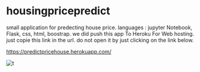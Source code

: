 # housingpricepredict
small application for predecting house price.
languages : jupyter Notebook, Flask, css, html, boostrap.
we did push this app To Heroku For Web hosting.
just copie this link in the url.
do not open it by just clicking on the link below.


https://predictpricehouse.herokuapp.com/

![t](https://user-images.githubusercontent.com/66451325/98868270-26279f00-2470-11eb-97d2-a8470db28bf5.jpg)
